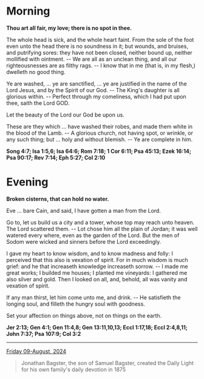 # Morning

**Thou art all fair, my love; there is no spot in thee.**
 
The whole head is sick, and the whole heart faint. From the sole of the foot even unto the head there is no soundness in it; but wounds, and bruises, and putrifying sores: they have not been closed, neither bound up, neither mollified with ointment. -- We are all as an unclean thing, and all our righteousnesses are as filthy rags. -- I know that in me (that is, in my flesh,) dwelleth no good thing.
 
Ye are washed, ... ye are sanctified, ... ye are justified in the name of the Lord Jesus, and by the Spirit of our God. -- The King's daughter is all glorious within. -- Perfect through my comeliness, which I had put upon thee, saith the Lord GOD.
 
Let the beauty of the Lord our God be upon us.
 
These are they which ... have washed their robes, and made them white in the blood of the Lamb. -- A glorious church, not having spot, or wrinkle, or any such thing; but ... holy and without blemish. -- Ye are complete in him.  

**Song 4:7; Isa 1:5,6; Isa 64:6; Rom 7:18; 1 Cor 6:11; Psa 45:13; Ezek 16:14; Psa 90:17; Rev 7:14; Eph 5:27; Col 2:10**

# Evening

**Broken cisterns, that can hold no water.**
 
Eve ... bare Cain, and said, I have gotten a man from the Lord.
 
Go to, let us build us a city and a tower, whose top may reach unto heaven. The Lord scattered them. -- Lot chose him all the plain of Jordan; it was well watered every where, even as the garden of the Lord. But the men of Sodom were wicked and sinners before the Lord exceedingly.
 
I gave my heart to know wisdom, and to know madness and folly: I perceived that this also is vexation of spirit. For in much wisdom is much grief: and he that increaseth knowledge increaseth sorrow. -- I made me great works; I builded me houses; I planted me vineyards: I gathered me also silver and gold. Then I looked on all, and, behold, all was vanity and vexation of spirit.
 
If any man thirst, let him come unto me, and drink. -- He satisfieth the longing soul, and filleth the hungry soul with goodness.
 
Set your affection on things above, not on things on the earth.  

**Jer 2:13; Gen 4:1; Gen 11:4,8; Gen 13:11,10,13; Eccl 1:17,18; Eccl 2:4,8,11; John 7:37; Psa 107:9; Col 3:2**

---

[Friday 09-August, 2024](https://t.me/s/daily_light)

> Jonathan Bagster, the son of Samuel Bagster, created the Daily Light for his own family's daily devotion in 1875

